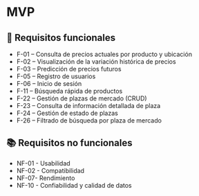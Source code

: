 # MVP

## 🔮 Requisitos funcionales

* F-01 – Consulta de precios actuales por producto y ubicación
* F-02 – Visualización de la variación histórica de precios
* F-03 – Predicción de precios futuros
* F-05  – Registro de usuarios
* F-06 – Inicio de sesión
* F-11 – Búsqueda rápida de productos
* F-22 – Gestión de plazas de mercado (CRUD)
* F-23 – Consulta de información detallada de plaza
* F-24 – Gestión de estado de plazas
* F-26 – Filtrado de búsqueda por plaza de mercado

## 📚 Requisitos no funcionales 

* NF-01 - Usabilidad
* NF-02 - Compatibilidad
* NF-07- Rendimiento
* NF-10 - Confiabilidad y calidad de datos
